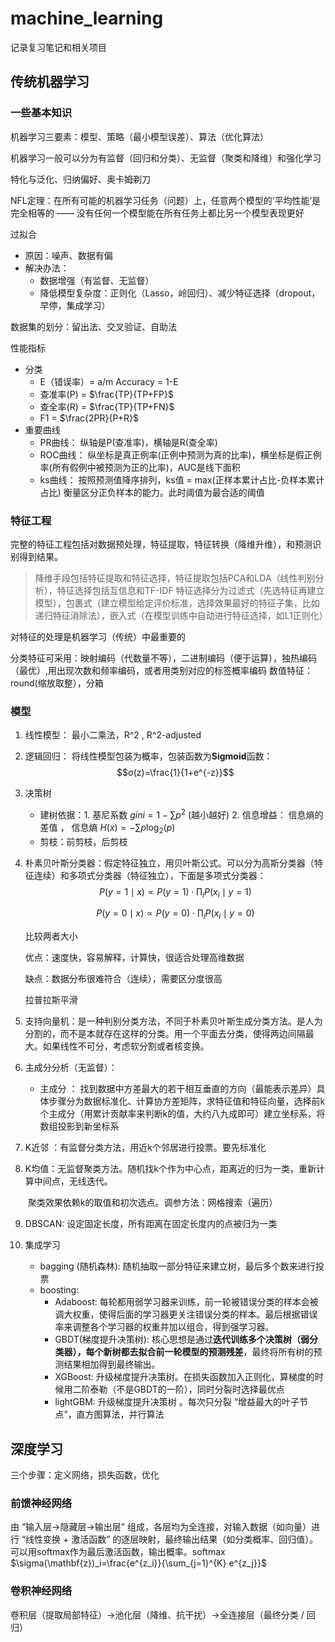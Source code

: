 # machine_learning

记录复习笔记和相关项目

## 传统机器学习

### 一些基本知识

机器学习三要素：模型、策略（最小模型误差）、算法（优化算法）

机器学习一般可以分为有监督（回归和分类）、无监督（聚类和降维）和强化学习

特化与泛化、归纳偏好、奥卡姆剃刀

NFL定理：在所有可能的机器学习任务（问题）上，任意两个模型的‘平均性能’是完全相等的 —— 没有任何一个模型能在所有任务上都比另一个模型表现更好

过拟合  

* 原因：噪声、数据有偏
* 解决办法：
  * 数据增强（有监督、无监督）
  * 降低模型复杂度：正则化（Lasso，岭回归）、减少特征选择（dropout，早停，集成学习）

数据集的划分：留出法、交叉验证、自助法

性能指标

* 分类
  * E（错误率）= a/m  Accuracy = 1-E
  * 查准率(P) = $\frac{TP}{TP+FP}$
  * 查全率(R) = $\frac{TP}{TP+FN}$
  * F1 = $\frac{2PR}{P+R}$
* 重要曲线
  * PR曲线： 纵轴是P(查准率)，横轴是R(查全率)
  * ROC曲线：    纵坐标是真正例率(正例中预测为真的比率)，横坐标是假正例率(所有假例中被预测为正的比率)，AUC是线下面积
  * ks曲线：    按照预测值降序排列，ks值 = max(正样本累计占比-负样本累计占比)     衡量区分正负样本的能力。此时阈值为最合适的阈值

### 特征工程

完整的特征工程包括对数据预处理，特征提取，特征转换（降维升维），和预测识别得到结果。

> 降维手段包括特征提取和特征选择，特征提取包括PCA和LDA（线性判别分析），特征选择包括互信息和TF-IDF
> 特征选择分为过滤式（先选特征再建立模型），包裹式（建立模型给定评价标准，选择效果最好的特征子集，比如递归特征消除法），嵌入式（在模型训练中自动进行特征选择，如L1正则化）

对特征的处理是机器学习（传统）中最重要的

分类特征可采用：映射编码（代数量不等），二进制编码（便于运算），独热编码（最优）,用出现次数和频率编码，或者用类别对应的标签概率编码
数值特征：round(缩放取整），分箱

### 模型

1. 线性模型： 最小二乘法，R^2 , R^2-adjusted

2. 逻辑回归： 将线性模型包装为概率，包装函数为**Sigmoid**函数：
   $$σ(z)=\frac{1}{1+e^{-z}}$$

3. 决策树

   - 建树依据：1. 基尼系数 $gini = 1-\sum{p^2}$ (越小越好)   2.     信息增益：   信息熵的差值  ， 信息熵 $H(x)=-\sum{p\log_{2}(p)}$ 
   - 剪枝：前剪枝，后剪枝

4. 朴素贝叶斯分类器：假定特征独立，用贝叶斯公式。可以分为高斯分类器（特征连续）和多项式分类器（特征独立），下面是多项式分类器：
   $$P(y=1 \mid x) \propto P(y=1) \cdot \prod_{i} P(x_i \mid y=1)$$

   $$P(y=0 \mid x) \propto P(y=0) \cdot \prod_{i} P(x_i \mid y=0)$$

   比较两者大小

   优点：速度快，容易解释，计算快，很适合处理高维数据

   缺点：数据分布很难符合（连续），需要区分度很高

   拉普拉斯平滑

5. 支持向量机：是一种判别分类方法，不同于朴素贝叶斯生成分类方法。是人为分割的，而不是本就存在这样的分类。用一个平面去分类，使得两边间隔最大。如果线性不可分，考虑软分割或者核变换。

6. 主成分分析（无监督）：

   - 主成分 ： 找到数据中方差最大的若干相互垂直的方向（最能表示差异）具体步骤分为数据标准化、计算协方差矩阵，求特征值和特征向量，选择前k个主成分（用累计贡献率来判断k的值，大约八九成即可）建立坐标系，将数组投影到新坐标系

7. K近邻 ：有监督分类方法，用近k个邻居进行投票。要先标准化

8. K均值：无监督聚类方法。随机找k个作为中心点，距离近的归为一类，重新计算中间点，无线迭代。

   ​              聚类效果依赖k的取值和初次选点。调参方法：网格搜索（遍历）

9. DBSCAN: 设定固定长度，所有距离在固定长度内的点被归为一类

10. 集成学习

    - bagging (随机森林): 随机抽取一部分特征来建立树，最后多个数来进行投票
    - boosting:
      - Adaboost: 每轮都用弱学习器来训练，前一轮被错误分类的样本会被调大权重，使得后面的学习器更关注错误分类的样本。最后根据错误率来调整各个学习器的权重并加以组合，得到强学习器。
      - GBDT(梯度提升决策树): 核心思想是通过**迭代训练多个决策树（弱分类器），每个新树都去拟合前一轮模型的预测残差**，最终将所有树的预测结果相加得到最终输出。
      - XGBoost: 升级梯度提升决策树。在损失函数加入正则化，算梯度的时候用二阶泰勒（不是GBDT的一阶），同时分裂时选择最优点
      - lightGBM: 升级梯度提升决策树 。每次只分裂 “增益最大的叶子节点”，直方图算法，并行算法

## 深度学习

三个步骤：定义网络，损失函数，优化

### 前馈神经网络

由 “输入层→隐藏层→输出层” 组成，各层均为全连接，对输入数据（如向量）进行 “线性变换 + 激活函数” 的逐层映射，最终输出结果（如分类概率、回归值）。可以用softmax作为最后激活函数，输出概率。softmax 
$\sigma(\mathbf{z})_i=\frac{e^{z_i}}{\sum_{j=1}^{K} e^{z_j}}$

### 卷积神经网络

卷积层（提取局部特征）→池化层（降维、抗干扰）→全连接层（最终分类 / 回归）











